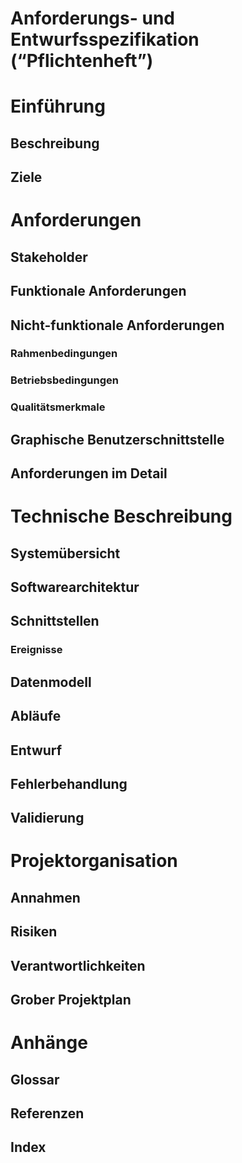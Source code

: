 # Anforderungs- und Entwurfsspezifikation (“Pflichtenheft”)

# Einführung
## Beschreibung
## Ziele
# Anforderungen
## Stakeholder
## Funktionale Anforderungen
## Nicht-funktionale Anforderungen
### Rahmenbedingungen
### Betriebsbedingungen
### Qualitätsmerkmale
## Graphische Benutzerschnittstelle
## Anforderungen im Detail
# Technische Beschreibung
## Systemübersicht
## Softwarearchitektur
## Schnittstellen
### Ereignisse
## Datenmodell
## Abläufe
## Entwurf
## Fehlerbehandlung
## Validierung
# Projektorganisation
## Annahmen
## Risiken
## Verantwortlichkeiten
## Grober Projektplan
# Anhänge
## Glossar
## Referenzen
## Index

